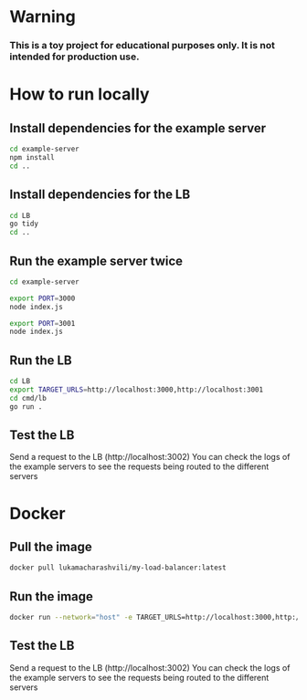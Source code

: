 # Warning
### This is a toy project for educational purposes only. It is not intended for production use.

# How to run locally

## Install dependencies for the example server

```bash
cd example-server
npm install
cd ..
```

## Install dependencies for the LB

```bash
cd LB
go tidy
cd ..
```

## Run the example server twice

```bash
cd example-server

export PORT=3000
node index.js

export PORT=3001
node index.js
```

## Run the LB

```bash
cd LB
export TARGET_URLS=http://localhost:3000,http://localhost:3001
cd cmd/lb
go run .
```

## Test the LB

Send a request to the LB (http://localhost:3002)
You can check the logs of the example servers to see the requests being routed to the different servers

# Docker

## Pull the image

```bash
docker pull lukamacharashvili/my-load-balancer:latest
```

## Run the image

```bash
docker run --network="host" -e TARGET_URLS=http://localhost:3000,http://localhost:3001 lukamacharashvili/my-load-balancer:latest
```

## Test the LB

Send a request to the LB (http://localhost:3002)
You can check the logs of the example servers to see the requests being routed to the different servers